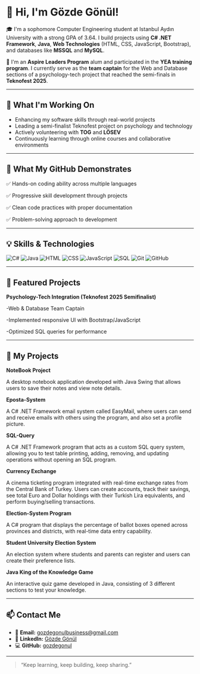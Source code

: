 
# 👋 Hi, I'm Gözde Gönül!

🎓 I'm a sophomore Computer Engineering student at Istanbul Aydın University with a strong GPA of 3.64. I build projects using **C# .NET Framework**, **Java**, **Web Technologies** (HTML, CSS, JavaScript, Bootstrap), and databases like **MSSQL** and **MySQL**.

🚀 I'm an **Aspire Leaders Program** alum and participated in the **YEA training program**. I currently serve as the **team captain** for the Web and Database sections of a psychology-tech project that reached the semi-finals in **Teknofest 2025**.

---

## 🌱 What I'm Working On
- Enhancing my software skills through real-world projects
- Leading a semi-finalist Teknofest project on psychology and technology
- Actively volunteering with **TOG** and **LÖSEV**
- Continuously learning through online courses and collaborative environments

---

## 🌟 What My GitHub Demonstrates

✅ Hands-on coding ability across multiple languages

✅ Progressive skill development through projects

✅ Clean code practices with proper documentation

✅ Problem-solving approach to development


---

## 💡 Skills & Technologies

![C#](https://img.shields.io/badge/C%23-.NET-blue)
![Java](https://img.shields.io/badge/Java-007396?logo=java)
![HTML](https://img.shields.io/badge/HTML5-E34F26?logo=html5)
![CSS](https://img.shields.io/badge/CSS3-1572B6?logo=css3)
![JavaScript](https://img.shields.io/badge/JavaScript-F7DF1E?logo=javascript)
![SQL](https://img.shields.io/badge/SQL-4479A1?logo=mysql)
![Git](https://img.shields.io/badge/Git-F05032?logo=git)
![GitHub](https://img.shields.io/badge/GitHub-181717?logo=github)

---
## 📂 Featured Projects

**Psychology-Tech Integration (Teknofest 2025 Semifinalist)**

-Web & Database Team Captain

-Implemented responsive UI with Bootstrap/JavaScript

-Optimized SQL queries for performance


---

## 📂 My Projects

**NoteBook Project**
   
A desktop notebook application developed with Java Swing that allows users to save their notes and view note details.


**Eposta-System**
   
A C# .NET Framework email system called EasyMail, where users can send and receive emails with others using the program, and also set a profile picture.


**SQL-Query**
 
A C# .NET Framework program that acts as a custom SQL query system, allowing you to test table printing, adding, removing, and updating operations without opening an SQL program.


**Currency Exchange**

A cinema ticketing program integrated with real-time exchange rates from the Central Bank of Turkey. Users can create accounts, track their savings, see total Euro and Dollar holdings with their Turkish Lira equivalents, and perform buying/selling transactions.

**Election-System Program**
   
A C# program that displays the percentage of ballot boxes opened across provinces and districts, with real-time data entry capability.


**Student University Election System**

An election system where students and parents can register and users can create their preference lists.


**Java King of the Knowledge Game**
   
An interactive quiz game developed in Java, consisting of 3 different sections to test your knowledge.


---

## 📫 Contact Me

- 📧 **Email:** [gozdegonulbusiness@gmail.com](mailto:gozdegonulbusiness@gmail.com)
- 💼 **LinkedIn:** [Gözde Gönül](https://www.linkedin.com)
- 💻 **GitHub:** [gozdegonul](https://github.com/gozdegonul)

---

> “Keep learning, keep building, keep sharing.”  




